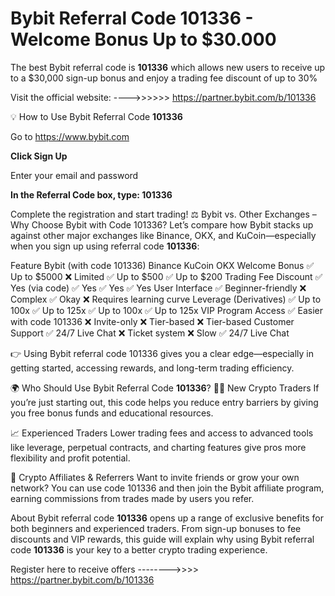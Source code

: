 # Bybit Referral Code 101336 - Welcome Bonus Up to $30.000




The best Bybit referral code is **101336** which allows new users to receive up to a $30,000 sign-up bonus and enjoy a trading fee discount of up to 30%





Visit the official website: ---->>>>>> https://partner.bybit.com/b/101336

💡 How to Use Bybit Referral Code **101336**

Go to https://www.bybit.com

**Click Sign Up**

Enter your email and password

**In the Referral Code box, type: 101336**

Complete the registration and start trading! ⚖️ Bybit vs. Other Exchanges – Why Choose Bybit with Code 101336? Let’s compare how Bybit stacks up against other major exchanges like Binance, OKX, and KuCoin—especially when you sign up using referral code **101336**:

Feature Bybit (with code 101336) Binance KuCoin OKX Welcome Bonus ✅ Up to $5000 ❌ Limited ✅ Up to $500 ✅ Up to $200 Trading Fee Discount ✅ Yes (via code) ✅ Yes ✅ Yes ✅ Yes User Interface ✅ Beginner-friendly ❌ Complex ✅ Okay ❌ Requires learning curve Leverage (Derivatives) ✅ Up to 100x ✅ Up to 125x ✅ Up to 100x ✅ Up to 125x VIP Program Access ✅ Easier with code 101336 ❌ Invite-only ❌ Tier-based ❌ Tier-based Customer Support ✅ 24/7 Live Chat ❌ Ticket system ❌ Slow ✅ 24/7 Live Chat

👉 Using Bybit referral code 101336 gives you a clear edge—especially in getting started, accessing rewards, and long-term trading efficiency.

🌍 Who Should Use Bybit Referral Code **101336**? 🧑‍💻 New Crypto Traders If you’re just starting out, this code helps you reduce entry barriers by giving you free bonus funds and educational resources.

📈 Experienced Traders Lower trading fees and access to advanced tools like leverage, perpetual contracts, and charting features give pros more flexibility and profit potential.

🤝 Crypto Affiliates & Referrers Want to invite friends or grow your own network? You can use code 101336 and then join the Bybit affiliate program, earning commissions from trades made by users you refer.

About
Bybit referral code **101336** opens up a range of exclusive benefits for both beginners and experienced traders. From sign-up bonuses to fee discounts and VIP rewards, this guide will explain why using Bybit referral code **101336** is your key to a better crypto trading experience.




Register here to receive offers   -------->>>> https://partner.bybit.com/b/101336
